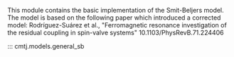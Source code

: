 This module contains the basic implementation of the Smit-Beljers model. The model is based on the following paper which introduced a corrected model:
Rodríguez-Suárez et al.,
"Ferromagnetic resonance investigation of the residual coupling in spin-valve systems"
10.1103/PhysRevB.71.224406

::: cmtj.models.general_sb